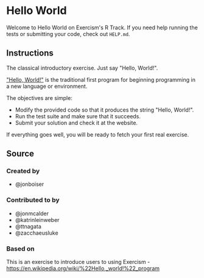 # Hello World

Welcome to Hello World on Exercism's R Track.
If you need help running the tests or submitting your code, check out `HELP.md`.

## Instructions

The classical introductory exercise.
Just say "Hello, World!".

["Hello, World!"][hello-world] is the traditional first program for beginning programming in a new language or environment.

The objectives are simple:

- Modify the provided code so that it produces the string "Hello, World!".
- Run the test suite and make sure that it succeeds.
- Submit your solution and check it at the website.

If everything goes well, you will be ready to fetch your first real exercise.

[hello-world]: https://en.wikipedia.org/wiki/%22Hello,_world!%22_program

## Source

### Created by

- @jonboiser

### Contributed to by

- @jonmcalder
- @katrinleinweber
- @ttnagata
- @zacchaeusluke

### Based on

This is an exercise to introduce users to using Exercism - https://en.wikipedia.org/wiki/%22Hello,_world!%22_program